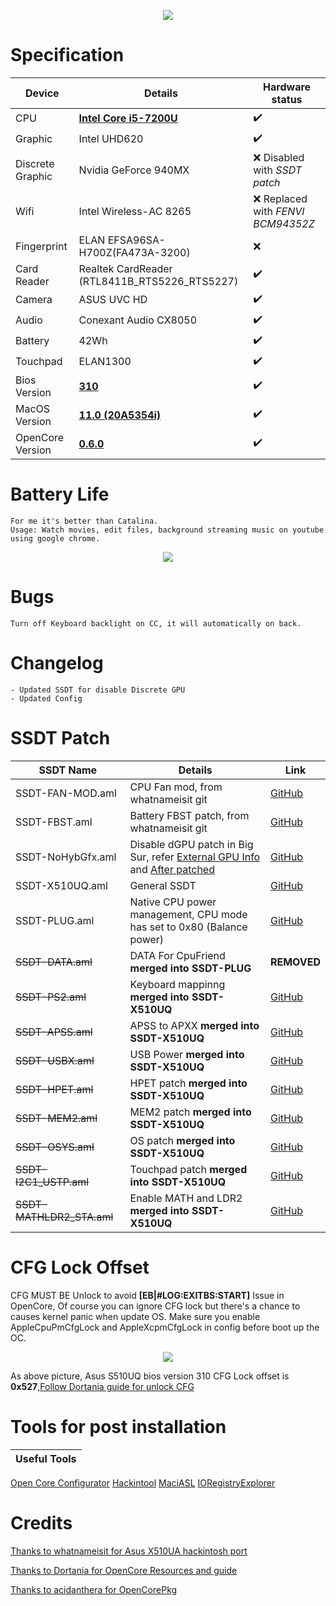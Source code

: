 <p align="center">
<img src="https://i.imgur.com/piJu4XY.png")
    </p>

# Specification

Device | Details | Hardware status 
------------ | ------------- | ------------- 
CPU | [**Intel Core i5-7200U**](https://ark.intel.com/content/www/us/en/ark/products/95443/intel-core-i5-7200u-processor-3m-cache-up-to-3-10-ghz.html) | :heavy_check_mark:
Graphic | Intel UHD620 | :heavy_check_mark:
Discrete Graphic | Nvidia GeForce 940MX | :x:  Disabled with *SSDT patch*
Wifi | Intel Wireless-AC 8265 | :x:  Replaced with *FENVI BCM94352Z* 
Fingerprint | ELAN EFSA96SA-H700Z(FA473A-3200) | :x: 
Card Reader | Realtek CardReader (RTL8411B_RTS5226_RTS5227) | :heavy_check_mark:
Camera | ASUS UVC HD | :heavy_check_mark:
Audio | Conexant Audio CX8050 | :heavy_check_mark:
Battery | 42Wh | :heavy_check_mark:
Touchpad | ELAN1300 | :heavy_check_mark:
Bios Version | [**310**](https://dlcdnets.asus.com/pub/ASUS/nb/X510UQ/X510UQAS310.zip) | :heavy_check_mark: 
MacOS Version | [**11.0 (20A5354i)**](https://developer.apple.com/macos/) | :heavy_check_mark:
OpenCore Version | [**0.6.0**](https://github.com/acidanthera/OpenCorePkg) | :heavy_check_mark:


# Battery Life 
    For me it's better than Catalina. 
    Usage: Watch movies, edit files, background streaming music on youtube using google chrome. 

<p align="center">
<img src="https://i.imgur.com/syp1bDF.png")
    </p>
    
# Bugs 

    Turn off Keyboard backlight on CC, it will automatically on back. 
    

# Changelog 
    
    - Updated SSDT for disable Discrete GPU 
    - Updated Config

# SSDT Patch

SSDT Name | Details | Link
------------ | ------------- | -------------
SSDT-FAN-MOD.aml | CPU Fan mod, from whatnameisit git | [GitHub](https://github.com/whatnameisit/Asus-Vivobook-X510UA-BQ490-Catalina-10.15.3-Hackintosh)
SSDT-FBST.aml | Battery FBST patch, from whatnameisit git | [GitHub](https://github.com/whatnameisit/Asus-Vivobook-X510UA-BQ490-Catalina-10.15.3-Hackintosh)
SSDT-NoHybGfx.aml | Disable dGPU patch in Big Sur, refer [External GPU Info](https://i.imgur.com/jiTHabt.png) and [After patched](https://i.imgur.com/tURa1DG.png) | [GitHub](https://github.com/JoK3rLeE/Asus-S510UQ-BQ178T/raw/Big-Sur/OpenCore%20(Big%20Sur)/EFI/OC/ACPI/SSDT-NoHybGfx.aml)
SSDT-X510UQ.aml | General SSDT | [GitHub](https://github.com/JoK3rLeE/Asus-S510UQ-BQ178T/blob/Big-Sur/OpenCore%20(Big%20Sur)/EFI/OC/ACPI/SSDT-X510UQ.aml)
SSDT-PLUG.aml | Native CPU power management, CPU mode has set to 0x80 (Balance power) | [GitHub](https://github.com/JoK3rLeE/Asus-S510UQ-BQ178T/blob/Big-Sur/OpenCore%20(Big%20Sur)/EFI/OC/ACPI/SSDT-PLUG.aml)
~~SSDT-DATA.aml~~ | DATA For CpuFriend **merged into SSDT-PLUG** | **REMOVED**
~~SSDT-PS2.aml~~ | Keyboard mappinng **merged into SSDT-X510UQ** | [GitHub](https://github.com/whatnameisit/Asus-Vivobook-X510UA-BQ490-Catalina-10.15.3-Hackintosh)
~~SSDT-APSS.aml~~ | APSS to APXX **merged into SSDT-X510UQ** | [GitHub](https://github.com/whatnameisit/Asus-Vivobook-X510UA-BQ490-Catalina-10.15.3-Hackintosh)
~~SSDT-USBX.aml~~ | USB Power **merged into SSDT-X510UQ** | [GitHub](https://github.com/whatnameisit/Asus-Vivobook-X510UA-BQ490-Catalina-10.15.3-Hackintosh)
~~SSDT-HPET.aml~~ | HPET patch **merged into SSDT-X510UQ** | [GitHub](https://github.com/whatnameisit/Asus-Vivobook-X510UA-BQ490-Catalina-10.15.3-Hackintosh)
~~SSDT-MEM2.aml~~ | MEM2 patch **merged into SSDT-X510UQ** | [GitHub](https://github.com/whatnameisit/Asus-Vivobook-X510UA-BQ490-Catalina-10.15.3-Hackintosh)
~~SSDT-OSYS.aml~~ | OS patch **merged into SSDT-X510UQ** | [GitHub](https://github.com/whatnameisit/Asus-Vivobook-X510UA-BQ490-Catalina-10.15.3-Hackintosh)
~~SSDT-I2C1_USTP.aml~~ | Touchpad patch **merged into SSDT-X510UQ** | [GitHub](https://github.com/whatnameisit/Asus-Vivobook-X510UA-BQ490-Catalina-10.15.3-Hackintosh)
~~SSDT-MATHLDR2_STA.aml~~ | Enable MATH and LDR2 **merged into SSDT-X510UQ** | [GitHub](https://github.com/whatnameisit/Asus-Vivobook-X510UA-BQ490-Catalina-10.15.3-Hackintosh)


# CFG Lock Offset
CFG MUST BE Unlock to avoid **[EB|#LOG:EXITBS:START]** Issue in OpenCore, Of course you can ignore CFG lock but there's a chance to causes kernel panic when update OS. Make sure you enable AppleCpuPmCfgLock and AppleXcpmCfgLock in config before boot up the OC. 


<p align="center">
<img src="https://i.imgur.com/S4Repod.png")
    </p>

As above picture, Asus S510UQ bios version 310 CFG Lock offset is **0x527**,[Follow Dortania guide for unlock CFG](https://dortania.github.io/OpenCore-Install-Guide/extras/msr-lock.html)
    
# Tools for post installation 

Useful Tools |
------------ |
[Open Core Configurator](https://mackie100projects.altervista.org/download-opencore-configurator/)
[Hackintool](https://github.com/headkaze/Hackintool)
[MaciASL](https://bitbucket.org/RehabMan/os-x-maciasl-patchmatic/downloads/) 
[IORegistryExplorer](https://github.com/vulgo/IORegistryExplorer) 


# Credits 
[Thanks to whatnameisit for Asus X510UA hackintosh port](https://github.com/whatnameisit/Asus-Vivobook-X510UA-BQ490-Catalina-10.15.3-Hackintosh)

[Thanks to Dortania for OpenCore Resources and guide](https://github.com/dortania)

[Thanks to acidanthera for OpenCorePkg](https://github.com/acidanthera/OpenCorePkg)



